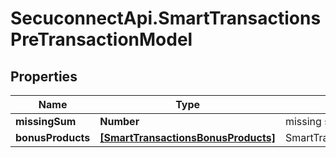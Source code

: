 # SecuconnectApi.SmartTransactionsPreTransactionModel

## Properties
Name | Type | Description | Notes
------------ | ------------- | ------------- | -------------
**missingSum** | **Number** | missing sum | [optional] 
**bonusProducts** | [**[SmartTransactionsBonusProducts]**](SmartTransactionsBonusProducts.md) | SmartTransactionsPreTransactionModel | [optional] 


